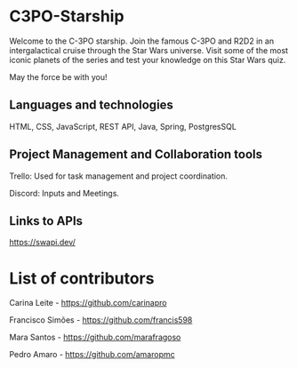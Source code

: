 # C3PO-Starship

Welcome to the C-3PO starship.
Join the famous C-3PO and R2D2 in an intergalactical cruise through the Star Wars universe. 
Visit some of the most iconic planets of the series and test your knowledge on this Star Wars quiz.

May the force be with you!

## Languages and technologies

HTML, CSS, JavaScript, REST API, Java, Spring, PostgresSQL

## Project Management and Collaboration tools

Trello: Used for task management and project coordination.

Discord: Inputs and Meetings.

## Links to APIs

https://swapi.dev/

# List of contributors

Carina Leite - https://github.com/carinapro

Francisco Simões - https://github.com/francis598

Mara Santos - https://github.com/marafragoso

Pedro Amaro - https://github.com/amaropmc
